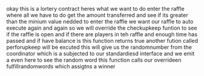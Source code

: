 okay this is a lortery contract
heres what we want to do
enter the raffle where all we have to do get the amount transferred and see if its greater than the minium value nedded to enter the raffle
we want our raffle to auto execute again and again so we will override the checkupkeep funtion to see if the raffle is open and if there are players in teh raffle and enough time has passed and if have balance
is this function returns true another fution called perforupkeep will be excuted this will give us the randomnumber from the coordinator which is a subjected to our standardiesd interface and we emit a even here to see the random word
this function calls our overrideen fulfillrandomwords which assigtns a winner

